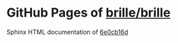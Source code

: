 GitHub Pages of [brille/brille](https://github.com/brille/brille.git)
======================================
Sphinx HTML documentation of [6e0cb16d](https://github.com/brille/brille/tree/6e0cb16d1602c78175e0fee3c50e7e1df2af74f4)
